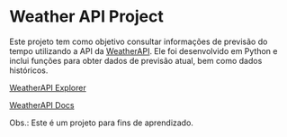 # Weather API Project

Este projeto tem como objetivo consultar informações de previsão do tempo utilizando a API da [WeatherAPI](https://www.weatherapi.com/). Ele foi desenvolvido em Python e inclui funções para obter dados de previsão atual, bem como dados históricos.

[WeatherAPI Explorer](https://www.weatherapi.com/api-explorer.aspx)

[WeatherAPI Docs](https://www.weatherapi.com/docs/)

Obs.: Este é um projeto para fins de aprendizado.
